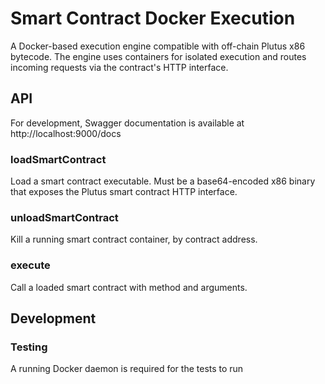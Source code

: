 # Smart Contract Docker Execution

A Docker-based execution engine compatible with off-chain Plutus x86 bytecode. The engine uses containers for isolated execution and routes incoming requests via the contract's HTTP interface.

## API

For development, Swagger documentation is available at http://localhost:9000/docs

### loadSmartContract
Load a smart contract executable. Must be a base64-encoded x86 binary that exposes the Plutus smart contract HTTP interface.

### unloadSmartContract
Kill a running smart contract container, by contract address.

### execute
Call a loaded smart contract with method and arguments.

## Development

### Testing
A running Docker daemon is required for the tests to run